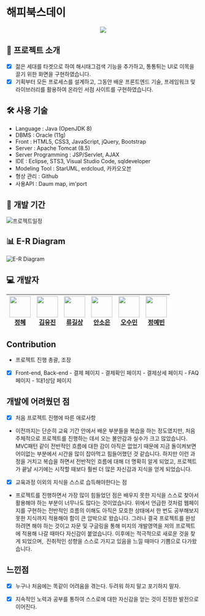 # 해피북스데이

<p align="center">
<img align="center" style="margin:0 auto;" src="https://github.com/hyeye1/happyProject/blob/main/happyProject/WebContent/resources/images/logoo.png">

</p>

## 📑 프로젝트 소개
  - [x] 젊은 세대를 타겟으로 하여 해시태그검색 기능을 추가하고, 통통튀는 UI로 이목을 끌기 위한 화면을 구현하였습니다.
  - [x] 기획부터 모든 프로세스를 설계하고, 그동안 배운 프론트엔드 기술, 프레임워크 및 라이브러리를 활용하여 온라인 서점 사이트를 구현하였습니다.

## 🛠 사용 기술

- Language : Java (OpenJDK 8)
- DBMS : Oracle (11g)
- Front : HTML5, CSS3, JavaScript, jQuery, Bootstrap
- Server : Apache Tomcat (8.5)
- Server Programming : JSP/Servlet, AJAX
- IDE : Eclipse, STS3, Visual Studio Code, sqldeveloper
- Modeling Tool : StarUML, erdcloud, 카카오오븐
- 형상 관리 : Github
- 사용API : Daum map, im'port

## 📅 개발 기간
![프로젝트일정](https://user-images.githubusercontent.com/73784921/117534019-9f243f80-b02a-11eb-8691-2303f942da48.png)

## 📊 E-R Diagram
![E-R Diagram](https://user-images.githubusercontent.com/73784921/117533389-849c9700-b027-11eb-9c5c-3e7ae1b0db79.png)

## 💻 개발자

| <img src="https://avatars.githubusercontent.com/u/73784921?v=4" width="55" height="55"><br>[정혜](https://github.com/hyeye1) | <img src="https://avatars.githubusercontent.com/u/81137837?v=4" width="55" height="55"><br>[김유진](https://github.com/yoo-jean) | <img src="https://avatars.githubusercontent.com/u/82758086?v=4" width="55" height="55"><br>[류길상](https://github.com/mmnn323) | <img src="https://avatars.githubusercontent.com/u/82366810?v=4" width="55" height="55"><br>[안소은](https://github.com/anseoun) | <img src="https://avatars.githubusercontent.com/u/82578902?v=4" width="55" height="55"><br>[오수민](https://github.com/smoooo) | <img src="https://avatars.githubusercontent.com/u/82797570?v=4" width="55" height="55"><br>[정예빈](https://github.com/yebinJeong) |
| --- | --- | --- | --- | --- | --- |

## Contribution

  - 프로젝트 진행 총괄, 조장
  
   - [x] Front-end, Back-end
    - 결제 페이지
    - 결제확인 페이지
    - 결제상세 페이지
    - FAQ 페이지
    - 1대1상담 페이지


## 개발에 어려웠던 점
  - [x] 처음 프로젝트 진행에 따른 애로사항

- 이전까지는 단순히 교육 기간 안에서 배운 부분들을 복습을 하는 정도였지만, 처음 주체적으로 프로젝트를 진행하는 데서 오는 불안감과 실수가 크고 많았습니다. MVC패턴 같이 전반적인 흐름에 대한 감이 아직은 없었기 때문에 지금 돌이켜보면 어이없는 부분에서 시간을 많이 잡아먹고 힘들어했던 것 같습니다. 하지만 이런 과정을 거치고 복습을 하면서 전반적인 흐름에 대해 더 명확히 알게 되었고, 프로젝트가 끝날 시기에는 시작할 때보다 훨씬 더 많은 자신감과 지식을 얻게 되었습니다.

- [x] 교육과정 이외의 지식을 스스로 습득해야한다는 점

- 프로젝트를 진행하면서 가장 많이 힘들었던 점은 배우지 못한 지식을 스스로 찾아서 활용해야 하는 부분이 너무나도 많다는 것이었습니다. 위에서 언급한 것처럼 웹페이지를 구현하는 전반적인 흐름의 이해도 아직은 모호한 상태에서 한 번도 공부해보지 못한 지식까지 적용해야 함이 큰 압박으로 왔습니다. 그러나 결국 프로젝트를 완성하려면 해야 하는 것이고 자문 및 구글링을 통해 미지의 개발영역을 저의 프로젝트에 적용해 나갈 때마다 자신감이 붙었습니다. 이후에는 적극적으로 새로운 것을 찾게 되었으며,  진취적인 성향을 스스로 가지고 있음을 느낄 때마다 기쁨으로 다가왔습니다.

## 느낀점
  - [x] 누구나 처음에는 똑같이 어려움을 겪는다. 두려워 하지 말고 포기하지 말자.
  - [x] 지속적인 노력과 공부를 통하여 스스로에 대한 자신감을 얻는 것이 진정한 발전으로 이어진다.

